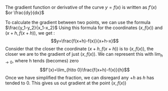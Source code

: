 The gradient function or derivative of the curve $y=f(x)$ is written as $f'(x)$ $or \frac{dy}{dx}$

To calculate the gradient between two points, we can use the formula $\frac{y_1-y_2}{x_1-x_2}$
Using this formula for the coordinates $(x,f(x))$ and $(x+h,f(x+h))$, we get :
$$y=\frac{f(x+h)-f(x)}{x+h-x}$$
Consider that the closer the coordinate $(x+h,f(x+h))$ is to $(x,f(x))$, the closer we are to the gradient of just $(x,f(x))$. 
We can represent this with $\lim_{h\to0}$, where h tends (becomes) zero
$$f'(x)=\lim_{h\to 0}\frac{f(x+h)-f(x)}{h}$$
Once we have simplified the fraction, we can disregard any $+h$ as $h$ has tended to 0. This gives us out gradient at the point $(x, f(x))$
